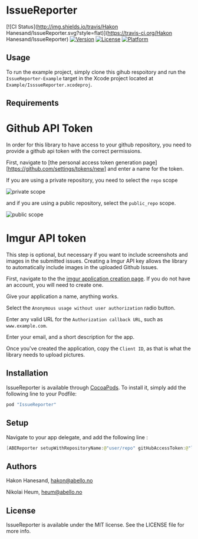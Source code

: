 # IssueReporter

[![CI Status](http://img.shields.io/travis/Hakon Hanesand/IssueReporter.svg?style=flat)](https://travis-ci.org/Hakon Hanesand/IssueReporter)
[![Version](https://img.shields.io/cocoapods/v/IssueReporter.svg?style=flat)](http://cocoapods.org/pods/IssueReporter)
[![License](https://img.shields.io/cocoapods/l/IssueReporter.svg?style=flat)](http://cocoapods.org/pods/IssueReporter)
[![Platform](https://img.shields.io/cocoapods/p/IssueReporter.svg?style=flat)](http://cocoapods.org/pods/IssueReporter)

## Usage

To run the example project, simply clone this gihub respoitory and run the `IssueReporter-Example` target in the Xcode project located at `Example/IsssueReporter.xcodeproj`.

## Requirements

# Github API Token

In order for this library to have access to your github repository, you need to provide a github api token with the correct permissions.

First, navigate to [the personal access token generation page][https://github.com/settings/tokens/new] and enter a name for the token.

If you are using a private repository, you need to select the `repo` scope

![private scope](http://i.imgur.com/2wFa3Ho.png)

and if you are using a public repository, select the `public_repo` scope.

![public scope](http://i.imgur.com/GB6dxiS.png)

# Imgur API token

This step is optional, but necessary if you want to include screenshots and images in the submitted issues. Creating a Imgur API key allows the library to automatically include images in the uploaded Github Issues.

First, navigate to the the [imgur application creation page](https://imgur.com/account/settings/apps). If you do not have an account, you will need to create one.

Give your application a name, anything works.

Select the `Anonymous usage without user authorization` radio button.

Enter any valid URL for the `Authorization callback URL`, such as `www.example.com`.

Enter your email, and a short description for the app.

Once you've created the application, copy the `Client ID`, as that is what the library needs to upload pictures.

## Installation

IssueReporter is available through [CocoaPods](http://cocoapods.org). To install
it, simply add the following line to your Podfile:

```ruby
pod "IssueReporter"
```

## Setup

Navigate to your app delegate, and add the following line :

```swift
[ABEReporter setupWithRepositoryName:@"user/repo" gitHubAccessToken:@"long_github_token_here" imgurClientID:@"shorter_imgur_client_id"];
```

## Authors

Hakon Hanesand, hakon@abello.no

Nikolai Heum, heum@abello.no


## License

IssueReporter is available under the MIT license. See the LICENSE file for more info.
